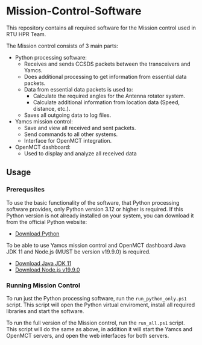 # Mission-Control-Software

This repository contains all required software for the Mission control used in RTU HPR Team.

The Mission control consists of 3 main parts:
* Python processing software:
  * Receives and sends CCSDS packets between the transceivers and Yamcs. 
  * Does additional processing to get information from essential data packets.
  * Data from essential data packets is used to:
    * Calculate the required angles for the Antenna rotator system.
    * Calculate additional information from location data (Speed, distance, etc.).
  * Saves all outgoing data to log files.
* Yamcs mission control:
  * Save and view all received and sent packets.
  * Send commands to all other systems.
  * Interface for OpenMCT integration.
* OpenMCT dashboard:
  * Used to display and analyze all received data

## Usage

### Prerequsites
To use the basic functionality of the software, that Python processing software provides, only Python version 3.12 or higher is required.
If this Python version is not already installed on your system, you can download it from the official Python website:
* [Download Python](https://www.python.org/downloads/release/python-3120/)

To be able to use Yamcs mission control and OpenMCT dashboard Java JDK 11 and Node.js (MUST be version v19.9.0) is required.
* [Download Java JDK 11](https://www.oracle.com/java/technologies/javase/jdk11-archive-downloads.html)
* [Download Node.js v19.9.0](https://nodejs.org/download/release/v19.9.0/)

### Running Mission Control
To run just the Python processing software, run the `run_python_only.ps1` script. This script will open the Python virtual enviroment, install all required libraries and start the software.

To run the full version of the Mission control, run the `run_all.ps1` script. This script will do the same as above, in addition it will start the Yamcs and OpenMCT servers, and open the web interfaces for both servers.
